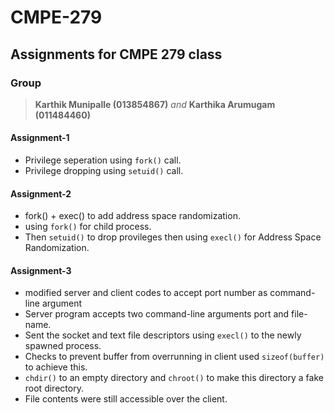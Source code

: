 # CMPE-279
## Assignments for CMPE 279 class
### Group
> **Karthik Munipalle (013854867)** _and_
> **Karthika Arumugam (011484460)**

#### Assignment-1
- Privilege seperation using `fork()` call.
- Privilege dropping using `setuid()` call.

#### Assignment-2
- fork() + exec() to add address space randomization.
- using `fork()` for child process.
- Then `setuid()` to drop provileges then using `execl()` for Address Space Randomization.

#### Assignment-3
- modified server and client codes to accept port number as command-line argument
- Server program accepts two command-line arguments port and file-name.
- Sent the socket and text file descriptors using `execl()` to the newly spawned process.
- Checks to prevent buffer from overrunning in client used `sizeof(buffer)` to achieve this.
- `chdir()` to an empty directory and `chroot()` to make this directory a fake root directory.
- File contents were still accessible over the client.



